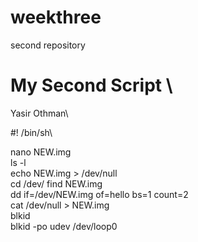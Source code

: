 # weekthree
second repository

# My Second Script \
Yasir Othman\


#! /bin/sh\

nano NEW.img\
ls -l\
echo NEW.img > /dev/null\
cd /dev/
find NEW.img\
dd if=/dev/NEW.img of=hello bs=1 count=2\
cat /dev/null > NEW.img\
blkid\
blkid -po udev /dev/loop0


